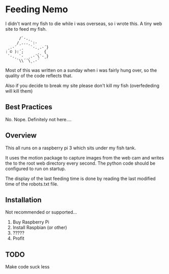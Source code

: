 Feeding Nemo
============
I didn't want my fish to die while i was overseas, so i wrote this.
A tiny web site to feed my fish.
```
      /`·.¸
     /¸...¸`:·
 ¸.·´  ¸   `·.¸.·´}
: © ):´;      ¸  {
 `·.¸ `·  ¸.·´\`·¸}
     `\\´´\¸.·´
```
Most of this was written on a sunday when i was fairly hung over, so the quality of the code reflects that.

Also if you decide to break my site please don't kill my fish (overfededing will kill them)

## Best Practices

No. Nope. Definitely not here....

## Overview

This all runs on a raspberry pi 3 which sits under my fish tank. 

It uses the motion package to capture images from the web cam and writes the to the root web directory every second. The python code should be configured to run on startup.

The display of the last feeding time is done by reading the last modified time of the robots.txt file.

## Installation

Not recommended or supported...

1. Buy Raspberry Pi
2. Install Raspbian (or other)
3. ?????
4. Profit

## TODO

Make code suck less
